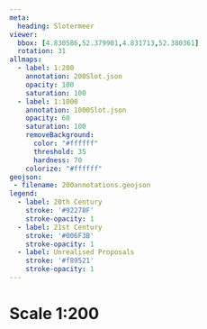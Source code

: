 ```yaml
---
meta:
  heading: Slotermeer
viewer:
  bbox: [4.830586,52.379901,4.831713,52.380361]
  rotation: 31
allmaps:
  - label: 1:200
    annotation: 200Slot.json
    opacity: 100
    saturation: 100
  - label: 1:1000
    annotation: 1000Slot.json
    opacity: 60
    saturation: 100
    removeBackground:
      color: "#ffffff"
      threshold: 35
      hardness: 70
    colorize: "#ffffff"
geojson:
 - filename: 200annotations.geojson
legend:
  - label: 20th Century
    stroke: '#92278F'
    stroke-opacity: 1
  - label: 21st Century
    stroke: '#006F3B'
    stroke-opacity: 1
  - label: Unrealised Proposals
    stroke: '#f89521'
    stroke-opacity: 1
---
```

# Scale 1:200